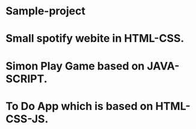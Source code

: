 # Sample-project
# Small spotify webite in HTML-CSS.
# Simon Play Game based on JAVA-SCRIPT.
# To Do App which is based on HTML-CSS-JS.
